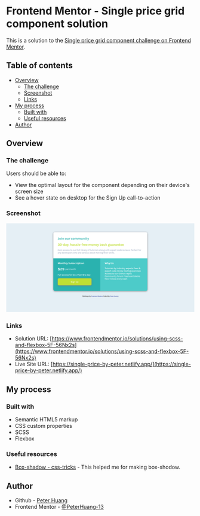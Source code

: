 # Frontend Mentor - Single price grid component solution

This is a solution to the [Single price grid component challenge on Frontend Mentor](https://www.frontendmentor.io/challenges/single-price-grid-component-5ce41129d0ff452fec5abbbc).

## Table of contents

- [Overview](#overview)
  - [The challenge](#the-challenge)
  - [Screenshot](#screenshot)
  - [Links](#links)
- [My process](#my-process)
  - [Built with](#built-with)
  - [Useful resources](#useful-resources)
- [Author](#author)

## Overview

### The challenge

Users should be able to:

- View the optimal layout for the component depending on their device's screen size
- See a hover state on desktop for the Sign Up call-to-action

### Screenshot

![](./screenshot.png)

### Links

- Solution URL: [https://www.frontendmentor.io/solutions/using-scss-and-flexbox-5F-56Nx2s](https://www.frontendmentor.io/solutions/using-scss-and-flexbox-5F-56Nx2s)
- Live Site URL: [https://single-price-by-peter.netlify.app/](https://single-price-by-peter.netlify.app/)

## My process

### Built with

- Semantic HTML5 markup
- CSS custom properties
- SCSS
- Flexbox

### Useful resources

- [Box-shadow - css-tricks](https://css-tricks.com/almanac/properties/b/box-shadow/) - This helped me for making box-shodow.

## Author

- Github - [Peter Huang](https://github.com/PeterHuang-13)
- Frontend Mentor - [@PeterHuang-13](https://www.frontendmentor.io/profile/PeterHuang-13)
